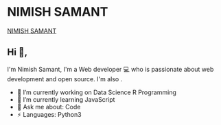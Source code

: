 # NIMISH SAMANT
<div class="LI-profile-badge"  data-version="v1" data-size="medium" data-locale="en_US" data-type="horizontal" data-theme="dark" data-vanity="nimishsamant"><a class="LI-simple-link" href='https://in.linkedin.com/in/nimishsamant?trk=profile-badge'>NIMISH SAMANT</a></div>

## Hi 👋, 
I'm Nimish Samant, I'm a Web developer 💻 who is passionate about web development and open source. 
I'm also .

- 🔭 I’m currently working on Data Science R Programming 
- 🌱 I’m currently learning JavaScript
- 💬 Ask me about: Code 
-  ⚡ Languages: Python3
